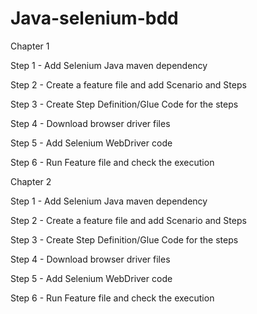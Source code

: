 # Java-selenium-bdd
Chapter 1

Step 1 - Add Selenium Java maven dependency

Step 2 - Create a feature file and add Scenario and Steps

Step 3 - Create Step Definition/Glue Code for the steps

Step 4 - Download browser driver files 

Step 5 - Add Selenium WebDriver code

Step 6 - Run Feature file and check the execution

Chapter 2

Step 1 - Add Selenium Java maven dependency

Step 2 - Create a feature file and add Scenario and Steps

Step 3 - Create Step Definition/Glue Code for the steps

Step 4 - Download browser driver files 

Step 5 - Add Selenium WebDriver code

Step 6 - Run Feature file and check the execution

